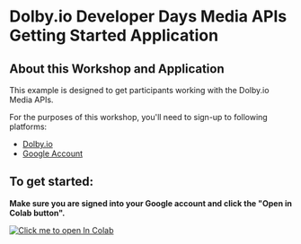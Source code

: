 # Dolby.io Developer Days Media APIs Getting Started Application

## About this Workshop and Application

This example is designed to get participants working with the Dolby.io Media APIs.

For the purposes of this workshop, you'll need to sign-up to following platforms:
- [Dolby.io](https://dolby.io)
- [Google Account](https://support.google.com/accounts/answer/27441?hl=en)

## To get started:
 **Make sure you are signed into your Google account and click the "Open in Colab button".**
 
<a href="https://colab.research.google.com/github/dolbyio-samples/Workshop_Getting_Started_Media_APIs/blob/main/Workshop_Part_1.ipynb" target="_parent\"><img src="https://colab.research.google.com/assets/colab-badge.svg" alt="Click me to open In Colab"/></a>
